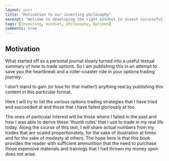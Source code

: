 ```yaml
---
layout: post
title: "Motivation to our investing philosophy"
excerpt: "Welcome to developing the right mindset to invest successfully"
tags: [Investing, mindset, philosophy, Options]
comments: true
---
```


## Motivation
 What started off as a personal journal slowly turned into a useful
 textual summary of how to trade options. So I am publishing this in
 an attempt to save you the heartbreak and a roller-coaster ride in
 your options trading journey.

 I don't stand to gain (or lose for that matter!) anything real by
 publishing this content in this particular format. 

 Here I will try to list the various options trading strategies that I have tried and succeeded at and those that I have failed gloriously at too.

 The ones of particular interest will be those where I failed in the
 past and how I was able to derive these 'thumb rules' that I use to
 trade in my real life today. Along the course of this text, I will
 share actual numbers from my trades that are scaled proportionately,
 for the sake of illustration at times and for the sake of modesty at
 others. The hope here is that this book provides the reader with
 sufficient ammunition that the need to purchase those expensive
 materials and trainings that I had thrown my money upon does not
 arise.
